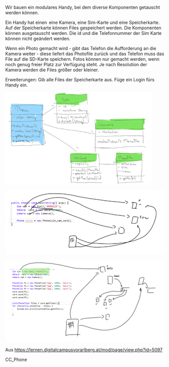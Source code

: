Wir bauen ein modulares Handy, bei dem diverse Komponenten getauscht werden können.

Ein Handy hat einen  eine Kamera, eine Sim-Karte und eine Speicherkarte. Auf der Speicherkarte können Files gespeichert werden. Die Komponenten können ausgetauscht werden. Die id und die Telefonnummer der Sim Karte können nicht geändert werden.

Wenn ein Photo gemacht wird - gibt das Telefon die Aufforderung an die Kamera weiter - diese liefert das Photofile zurück und das Telefon muss das File auf die SD-Karte speichern. Fotos können nur gemacht werden, wenn noch genug freier Platz zur Verfügung steht. Je nach Resolution der Kamera werden die Files größer oder kleiner.

Erweiterungen: Gib alle Files der Speicherkarte aus. Füge ein Login fürs Handy ein.

![](.readme_images/980328d9.png)

![](.readme_images/0e94eea7.png)

![](.readme_images/b84ff0fa.png)

Aus <https://lernen.digitalcampusvorarlberg.at/mod/page/view.php?id=5097>


CC_Phone


